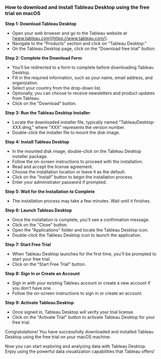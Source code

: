 ### How to download and install Tableau Desktop using the free trial on macOS

**Step 1: Download Tableau Desktop**
- Open your web browser and go to the Tableau website at [www.tableau.com](https://www.tableau.com/).
- Navigate to the "Products" section and click on "Tableau Desktop."
- On the Tableau Desktop page, click on the "Download free trial" button.

**Step 2: Complete the Download Form**
- You'll be redirected to a form to complete before downloading Tableau Desktop.
- Fill in the required information, such as your name, email address, and organization.
- Select your country from the drop-down list.
- Optionally, you can choose to receive newsletters and product updates from Tableau.
- Click on the "Download" button.

**Step 3: Run the Tableau Desktop Installer**
- Locate the downloaded installer file, typically named "TableauDesktop-XXX.dmg," where "XXX" represents the version number.
- Double-click the installer file to mount the disk image.

**Step 4: Install Tableau Desktop**
- In the mounted disk image, double-click on the Tableau Desktop installer package.
- Follow the on-screen instructions to proceed with the installation.
- Read and accept the license agreement.
- Choose the installation location or leave it as the default.
- Click on the "Install" button to begin the installation process.
- Enter your administrator password if prompted.

**Step 5: Wait for the Installation to Complete**
- The installation process may take a few minutes. Wait until it finishes.

**Step 6: Launch Tableau Desktop**
- Once the installation is complete, you'll see a confirmation message.
- Click on the "Close" button.
- Open the "Applications" folder and locate the Tableau Desktop icon.
- Double-click the Tableau Desktop icon to launch the application.

**Step 7: Start Free Trial**
- When Tableau Desktop launches for the first time, you'll be prompted to start your free trial.
- Click on the "Start Free Trial" button.

**Step 8: Sign In or Create an Account**
- Sign in with your existing Tableau account or create a new account if you don't have one.
- Follow the on-screen instructions to sign in or create an account.

**Step 9: Activate Tableau Desktop**
- Once signed in, Tableau Desktop will verify your trial license.
- Click on the "Activate Trial" button to activate Tableau Desktop for your free trial.

Congratulations! You have successfully downloaded and installed Tableau Desktop using the free trial on your macOS machine.

Now you can start exploring and analyzing data with Tableau Desktop. Enjoy using the powerful data visualization capabilities that Tableau offers!
